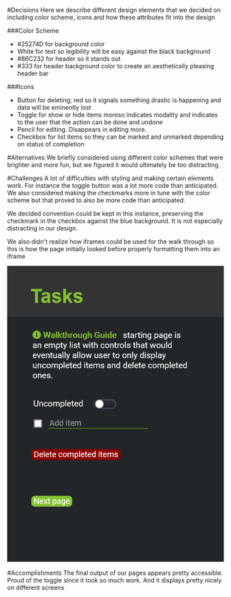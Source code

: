#Decisions
Here we describe different design elements that we decided on including color scheme,
icons and how these attributes fit into the design

###Color Scheme
+ \#25274D for background color
+ White for text so legibility will be easy against the black background
+ \#86C232 for header so it stands out
+ \#333 for header background color to create an aesthetically pleasing header bar

###Icons
+ Button for deleting; red so it signals something drastic is happening and data will
be eminently lost
+ Toggle for show or hide items moreso indicates modality and indicates to the user
that the action can be done and undone
+ Pencil for editing. Disappears in editing more.
+ Checkbox for list items so they can be marked and unmarked depending on status of completion


#Alternatives
We briefly considered using different color schemes that were
brighter and more fun, but we figured it would ultimately be too
distracting. 

#Challenges
A lot of difficulties with styling and making certain elements work. For
instance the toggle button was a lot more code than anticipated. We
also considered making the checkmarks more in tune with the color scheme
but that proved to also be more code than anticipated. 

We decided convention could be kept in this instance, preserving the
checkmark in the checkbox against the blue background. It is not especially distracting in
our design.

We also didn't realize how iframes could be used for the walk through so this is how the 
page initially looked before properly formatting them into an iframe

![Image of task list page](task_list_image.png)

#Accomplishments
The final output of our pages appears pretty accessible. Proud of the toggle
since it took so much work. And it displays pretty nicely on different screens
